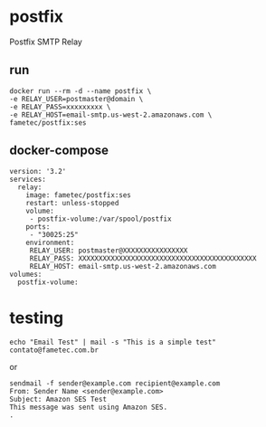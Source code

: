 # postfix

Postfix SMTP Relay

## run

    docker run --rm -d --name postfix \
    -e RELAY_USER=postmaster@domain \
    -e RELAY_PASS=xxxxxxxxx \
    -e RELAY_HOST=email-smtp.us-west-2.amazonaws.com \
    fametec/postfix:ses

## docker-compose

    version: '3.2'
    services:
      relay:
        image: fametec/postfix:ses
        restart: unless-stopped
        volume: 
         - postfix-volume:/var/spool/postfix
        ports:
         - "30025:25"
        environment:
         RELAY_USER: postmaster@XXXXXXXXXXXXXXXX
         RELAY_PASS: XXXXXXXXXXXXXXXXXXXXXXXXXXXXXXXXXXXXXXXXXXXX
         RELAY_HOST: email-smtp.us-west-2.amazonaws.com
    volumes:
      postfix-volume:
      
      

 # testing

    echo "Email Test" | mail -s "This is a simple test" contato@fametec.com.br
 
or

    sendmail -f sender@example.com recipient@example.com
    From: Sender Name <sender@example.com>
    Subject: Amazon SES Test                
    This message was sent using Amazon SES.                
    .


